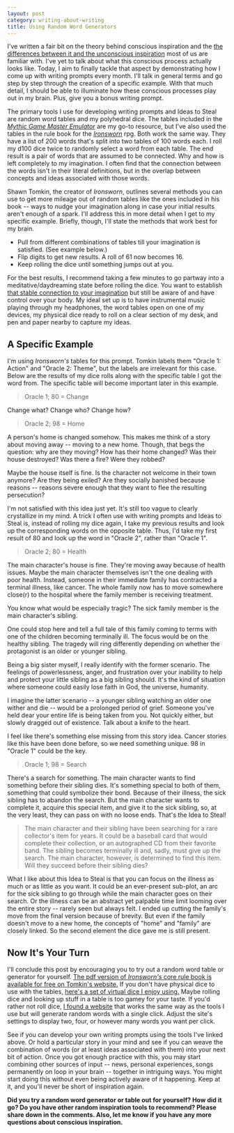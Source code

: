 ```yaml
---
layout: post
category: writing-about-writing
title: Using Random Word Generators
---
```


I've written a fair bit on the theory behind conscious inspiration and the [the differences between it and the unconscious inspiration](https://apprenticewordsmith.com//2020/08/14/inspiration/) most of us are familiar with. I've yet to talk about what this conscious process actually looks like. Today, I aim to finally tackle that aspect by demonstrating how I come up with writing prompts every month. I'll talk in general terms and go step by step through the creation of a specific example. With that much detail, I should be able to illuminate how these conscious processes play out in my brain. Plus, give you a bonus writing prompt.

<!--excerpt-->

The primary tools I use for developing writing prompts and Ideas to Steal are random word tables and my polyhedral dice. The tables included in the [*Mythic Game Master Emulator*](https://www.drivethrurpg.com/product/20798/Mythic-Game-Master-Emulator) are my go-to resource, but I've also used the tables in the rule book for the [*Ironsworn*](https://www.ironswornrpg.com/) rpg. Both work the same way. They have a list of 200 words that's split into two tables of 100 words each. I roll my d100 dice twice to randomly select a word from each table. The end result is a pair of words that are assumed to be connected. Why and how is left completely to my imagination. I often find that the connection between the words isn't in their literal definitions, but in the overlap between concepts and ideas associated with those words.

Shawn Tomkin, the creator of *Ironsworn*, outlines several methods you can use to get more mileage out of random tables like the ones included in his book -- ways to nudge your imagination along in case your initial results aren't enough of a spark. I'll address this in more detail when I get to my specific example. Briefly, though, I'll state the methods that work best for my brain.

* Pull from different combinations of tables till your imagination is satisfied. (See example below.)
* Flip digits to get new results. A roll of 61 now becomes 16.
* Keep rolling the dice until something jumps out at you.

For the best results, I recommend taking a few minutes to go partway into a meditative/daydreaming state before rolling the dice. You want to establish [that stable connection to your imagination](https://apprenticewordsmith.com//2021/02/26/connection-to-imagination/) but still be aware of and have control over your body. My ideal set up is to have instrumental music playing through my headphones, the word tables open on one of my devices, my physical dice ready to roll on a clear section of my desk, and pen and paper nearby to capture my ideas.

## A Specific Example

I'm using *Ironsworn's* tables for this prompt. Tomkin labels them "Oracle 1: Action" and "Oracle 2: Theme", but the labels are irrelevant for this case. Below are the results of my dice rolls along with the specific table I got the word from. The specific table will become important later in this example.

>Oracle 1; 80 = Change

Change what? Change who? Change how?

>Oracle 2; 98 = Home

A person's home is changed somehow. This makes me think of a story about moving away -- moving to a new home. Though, that begs the question: why are they moving? How has their home changed? Was their house destroyed? Was there a fire? Were they robbed?

Maybe the house itself is fine. Is the character not welcome in their town anymore? Are they being exiled? Are they socially banished because reasons -- reasons severe enough that they want to flee the resulting persecution?

I'm not satisfied with this idea just yet. It's still too vague to clearly crystallize in my mind. A trick I often use with writing prompts and Ideas to Steal is, instead of rolling my dice again, I take my previous results and look up the corresponding words on the opposite table. Thus, I'd take my first result of 80 and look up the word in "Oracle 2", rather than "Oracle 1".

>Oracle 2; 80 = Health

The main character's house is fine. They're moving away because of health issues. Maybe the main character themselves isn't the one dealing with poor health. Instead, someone in their immediate family has contracted a terminal illness, like cancer. The whole family now has to move somewhere close(r) to the hospital where the family member is receiving treatment.

You know what would be especially tragic? The sick family member is the main character's sibling.

One could stop here and tell a full tale of this family coming to terms with one of the children becoming terminally ill. The focus would be on the healthy sibling. The tragedy will ring differently depending on whether the protagonist is an older or younger sibling.

Being a big sister myself, I really identify with the former scenario. The feelings of powerlessness, anger, and frustration over your inability to help and protect your little sibling as a big sibling should. It's the kind of situation where someone could easily lose faith in God, the universe, humanity.

I imagine the latter scenario -- a younger sibling watching an older one wither and die -- would be a prolonged period of grief. Someone you've held dear your entire life is being taken from you. Not quickly either, but slowly dragged out of existence. Talk about a knife to the heart.

I feel like there's something else missing from this story idea. Cancer stories like this have been done before, so we need something unique. 98 in "Oracle 1" could be the key.

>Oracle 1; 98 = Search

There's a search for something. The main character wants to find something before their sibling dies. It's something special to both of them, something that could symbolize their bond. Because of their illness, the sick sibling has to abandon the search. But the main character wants to complete it, acquire this special item, and give it to the sick sibling, so, at the very least, they can pass on with no loose ends. That's the Idea to Steal!

>The main character and their sibling have been searching for a rare collector's item for years. It could be a baseball card that would complete their collection, or an autographed CD from their favorite band. The sibling becomes terminally ill and, sadly, must give up the search. The main character, however, is determined to find this item. Will they succeed before their sibling dies?

What I like about this Idea to Steal is that you can focus on the illness as much or as little as you want. It could be an ever-present sub-plot, an arc for the sick sibling to go through while the main character goes on their search. Or the illness can be an abstract yet palpable time limit looming over the entire story -- rarely seen but always felt. I ended up cutting the family's move from the final version because of brevity. But even if the family doesn't move to a new home, the concepts of "home" and "family" are closely linked. So the second element the dice gave me is still present.

## Now It's Your Turn

I'll conclude this post by encouraging you to try out a random word table or generator for yourself. [The pdf version of *Ironsworn's* core rule book is available for free on Tomkin's website.](https://www.ironswornrpg.com/) If you don't have physical dice to use with the tables, [here's a set of virtual dice I enjoy using.](http://a.teall.info/dice/) Maybe rolling dice and looking up stuff in a table is too gamey for your taste. If you'd rather not roll dice, [I found a website](https://randomwordgenerator.com/) that works the same way as the tools I use but will generate random words with a single click. Adjust the site's settings to display two, four, or however many words you want per click.

See if you can develop your own writing prompts using the tools I've linked above. Or hold a particular story in your mind and see if you can weave the combination of words (or at least ideas associated with them) into your next bit of action. Once you got enough practice with this, you may start combining other sources of input -- news, personal experiences, songs permanently on loop in your brain -- together in intriguing ways. You might start doing this without even being actively aware of it happening. Keep at it, and you'll never be short of inspiration again.

**Did you try a random word generator or table out for yourself? How did it go? Do you have other random inspiration tools to recommend? Please share down in the comments. Also, let me know if you have any more questions about conscious inspiration.**
